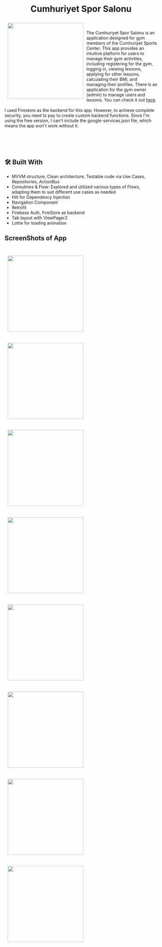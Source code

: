 <h1 align="center" id="title">Cumhuriyet Spor Salonu</h1>

<img src="https://github.com/batuhanerdem/CumhuriyetSporSalonu/blob/main/screenshots/logo.png" align="left"
width="250" hspace="10" vspace="10">

</br></br>The Cumhuriyet Spor Salonu is an application designed for gym members of the Cumhuriyet Sports Center. This app provides an intuitive platform for users to manage their gym activities, including registering for the gym, logging in, viewing lessons, applying for other lessons, calculating their BMI, and managing their profiles.
There is an application for the gym owner (admin) to manage users and lessons. You can check it out [here](https://github.com/batuhanerdem/CumhuriyetSporSalonuAdmin).
</br>
</br>
I used Firestore as the backend for this app. However, to achieve complete security, you need to pay to create custom backend functions. Since I'm using the free version, I can't include the google-services.json file, which means the app won't work without it. </br></br></br></br></br>

## 🛠 Built With
- MVVM structure, Clean architecture, Testable code via Use Cases, Repositories, ActionBus
- Coroutines & Flow: Explored and utilized various types of Flows, adapting them to suit different use cases as needed
- Hilt for Dependency Injection
- Navigation Component
- Retrofit
- Firebase Auth, FireStore as backend
- Tab layout with ViewPager2
- Lottie for loading animation


## ScreenShots of App
</br><img src="https://github.com/batuhanerdem/CumhuriyetSporSalonu/blob/main/screenshots/ss1.png" align="center"
width="250" hspace="10" vspace="10"></br>
</br><img src="https://github.com/batuhanerdem/CumhuriyetSporSalonu/blob/main/screenshots/ss2.png" align="center"
width="250" hspace="10" vspace="10"></br>
</br><img src="https://github.com/batuhanerdem/CumhuriyetSporSalonu/blob/main/screenshots/ss3.png" align="center"
width="250" hspace="10" vspace="10"></br>
</br><img src="https://github.com/batuhanerdem/CumhuriyetSporSalonu/blob/main/screenshots/ss4.png" align="center"
width="250" hspace="10" vspace="10"></br>
</br><img src="https://github.com/batuhanerdem/CumhuriyetSporSalonu/blob/main/screenshots/ss6.png" align="center"
width="250" hspace="10" vspace="10"></br>
</br><img src="https://github.com/batuhanerdem/CumhuriyetSporSalonu/blob/main/screenshots/ss7.png" align="center"
width="250" hspace="10" vspace="10"></br>
</br><img src="https://github.com/batuhanerdem/CumhuriyetSporSalonu/blob/main/screenshots/ss8.png" align="center"
width="250" hspace="10" vspace="10"></br>
</br><img src="https://github.com/batuhanerdem/CumhuriyetSporSalonu/blob/main/screenshots/ss9.png" align="center"
width="250" hspace="10" vspace="10"></br>
